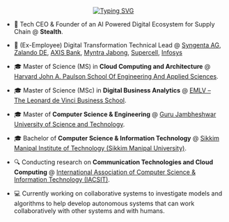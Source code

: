 <p align="center">
<a href="https://github.com/ianthropos88">
    <img src="https://readme-typing-svg.demolab.com?font=Georgia&size=18&duration=2000&pause=100&multiline=true&width=500&height=80&lines=Partho+Choudhury;Technologist+%7C+Enterprise+Architect+%7C+Applied+Data+Scientist;AI+Enthusiast+%7C+Software+Engineering+%7C+Machine+Learning" alt="Typing SVG" />
</a>
<br/>
  
</p>

* 💼 Tech CEO & Founder of an AI Powered Digital Ecosystem for Supply Chain @ **Stealth**.

* 💼 (Ex-Employee) Digital Transformation Technical Lead @ [Syngenta AG](https://www.syngentagroup.com/en), [Zalando DE](https://en.zalando.de/), [AXIS Bank](https://www.axisbank.com), [Myntra Jabong](https://www.myntra.com), [Supercell](https://supercell.com/en/), [Infosys](https://www.infosys.com)

* 🎓 Master of Science (MS) in **Cloud Computing and Architecture** @ [Harvard John A. Paulson School Of Engineering And Applied Sciences](https://seas.harvard.edu).

* 🎓 Master of Science (MSc) in **Digital Business Analytics** @ [EMLV – The Leonard de Vinci Business School](https://www.emlv.fr/).

* 🎓 Master of **Computer Science & Engineering** @ [Guru Jambheshwar University of Science and Technology](https://www.gjust.ac.in/).

* 🎓 Bachelor of **Computer Science & Information Technology** @ [Sikkim Manipal Institute of Technology (Sikkim Manipal University)](https://smu.edu.in/smit.html/).

* 🔍 Conducting research on **Communication Technologies and Cloud Computing** @ [
International Association of Computer Science & Information Technology (IACSIT)](http://www.iacsit.org/).

* 💻 Currently working on collaborative systems to investigate models and algorithms to help develop autonomous systems that can work collaboratively with other systems and with humans.
